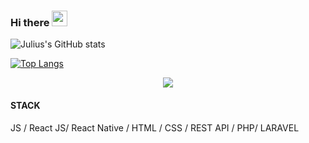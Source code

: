 ### Hi there <img src="https://media.giphy.com/media/hvRJCLFzcasrR4ia7z/giphy.gif" width="25px"></h1>

![Julius's GitHub stats](https://github-readme-stats.vercel.app/api?username=microsoftjulius&show_icons=true&theme=radical)

[![Top Langs](https://github-readme-stats.vercel.app/api/top-langs/?username=microsoftjulius)](https://github.com/microsoftjulius/github-readme-stats)

<div align="center">
   <img src="https://github-profile-trophy.vercel.app/?username=microsoftjulius&theme=flat&no-frame=true&margin-w=30" />
</div>

####  STACK

 JS / React JS/ React Native / HTML / CSS / REST API / PHP/ LARAVEL

